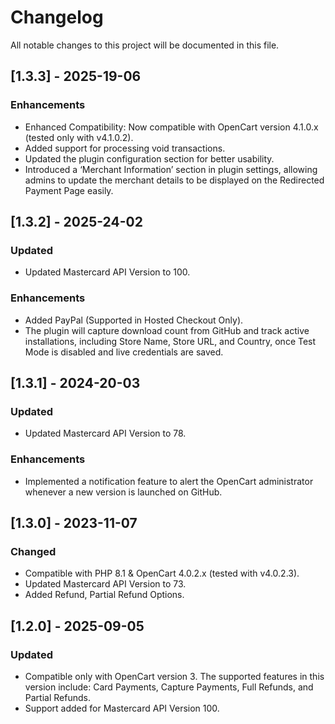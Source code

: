 # Changelog
All notable changes to this project will be documented in this file.

## [1.3.3] - 2025-19-06

### Enhancements
- Enhanced Compatibility: Now compatible with OpenCart version 4.1.0.x (tested only with v4.1.0.2).
- Added support for processing void transactions.
- Updated the plugin configuration section for better usability.
- Introduced a ‘Merchant Information’ section in plugin settings, allowing admins to update the merchant details to be displayed on the Redirected Payment Page easily.

## [1.3.2] - 2025-24-02
### Updated
- Updated Mastercard API Version to 100.
### Enhancements
- Added PayPal (Supported in Hosted Checkout Only).
- The plugin will capture download count from GitHub and track active installations, including Store Name, Store URL, and Country, once Test Mode is disabled and live credentials are saved.

## [1.3.1] - 2024-20-03
### Updated
- Updated Mastercard API Version to 78.
### Enhancements
- Implemented a notification feature to alert the OpenCart administrator whenever a new version is launched on GitHub.

## [1.3.0] - 2023-11-07
### Changed
- Compatible with PHP 8.1 & OpenCart 4.0.2.x (tested with v4.0.2.3).
- Updated Mastercard API Version to 73.
- Added Refund, Partial Refund Options.

## [1.2.0] - 2025-09-05
### Updated
- Compatible only with OpenCart version 3. The supported features in this version include: Card Payments, Capture Payments, Full Refunds, and Partial Refunds.
- Support added for Mastercard API Version 100.





